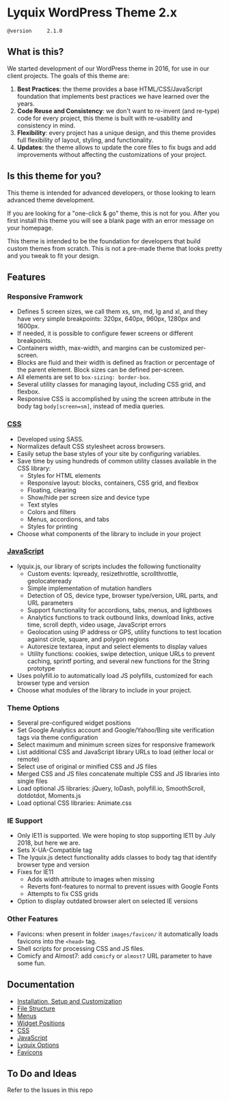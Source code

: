 # Lyquix WordPress Theme 2.x

`@version     2.1.0`

## What is this?

We started development of our WordPress theme in 2016, for use in our client projects. The goals of this theme are:

1. **Best Practices**: the theme provides a base HTML/CSS/JavaScript foundation that implements best practices we have learned over the years.
2. **Code Reuse and Consistency**: we don't want to re-invent (and re-type) code for every project, this theme is built with re-usability and consistency in mind.
3. **Flexibility**: every project has a unique design, and this theme provides full flexibility of layout, styling, and functionality.
4. **Updates**: the theme allows to update the core files to fix bugs and add improvements without affecting the customizations of your project.


## Is this theme for you?

This theme is intended for advanced developers, or those looking to learn advanced theme development.

If you are looking for a "one-click & go" theme, this is not for you. After you first install this theme you will see a blank page with an error message on your homepage.

This theme is intended to be the foundation for developers that build custom themes from scratch. This is not a pre-made theme that looks pretty and you tweak to fit your design.

## Features

### Responsive Framwork

  * Defines 5 screen sizes, we call them xs, sm, md, lg and xl, and they have very simple breakpoints: 320px, 640px, 960px, 1280px and 1600px.
  * If needed, it is possible to configure fewer screens or different breakpoints.
  * Containers width, max-width, and margins can be customized per-screen.
  * Blocks are fluid and their width is defined as fraction or percentage of the parent element. Block sizes can be defined per-screen.
  * All elements are set to `box-sizing: border-box`.
  * Several utility classes for managing layout, including CSS grid, and flexbox.
  * Responsive CSS is accomplished by using the screen attribute in the body tag `body[screen=sm]`, instead of media queries.

### [CSS](docs/css.md)

  * Developed using SASS.
  * Normalizes default CSS stylesheet across browsers.
  * Easily setup the base styles of your site by configuring variables.
  * Save time by using hundreds of common utility classes available in the CSS library:
    * Styles for HTML elements
    * Responsive layout: blocks, containers, CSS grid, and flexbox
    * Floating, clearing
    * Show/hide per screen size and device type
    * Text styles
    * Colors and filters
    * Menus, accordions, and tabs
    * Styles for printing
  * Choose what components of the library to include in your project

### [JavaScript](docs/js.md)

  * lyquix.js, our library of scripts includes the following functionality
    * Custom events: lqxready, resizethrottle, scrollthrottle, geolocateready
    * Simple implementation of mutation handlers
    * Detection of OS, device type, browser type/version, URL parts, and URL parameters
    * Support functionality for accordions, tabs, menus, and lightboxes
    * Analytics functions to track outbound links, download links, active time, scroll depth, video usage, JavaScript errors
    * Geolocation using IP address or GPS, utility functions to test location against circle, square, and polygon regions
    * Autoresize textarea, input and select elements to display values
    * Utility functions: cookies, swipe detection, unique URLs to prevent caching, sprintf porting, and several new functions for the String prototype
  * Uses polyfill.io to automatically load JS polyfills, customized for each browser type and version
  * Choose what modules of the library to include in your project.

### Theme Options

  * Several pre-configured widget positions
  * Set Google Analytics account and Google/Yahoo/Bing site verification tags via theme configuration
  * Select maximum and minimum screen sizes for responsive framework
  * List additional CSS and JavaScript library URLs to load (either local or remote)
  * Select use of original or minified CSS and JS files
  * Merged CSS and JS files concatenate multiple CSS and JS libraries into single files
  * Load optional JS libraries: jQuery, loDash, polyfill.io, SmoothScroll, dotdotdot, Moments.js
  * Load optional CSS libraries: Animate.css

### IE Support

  * Only IE11 is supported. We were hoping to stop supporting IE11 by July 2018, but here we are.
  * Sets X-UA-Compatible tag
  * The lyquix.js detect functionality adds classes to body tag that identify browser type and version
  * Fixes for IE11
    * Adds width attribute to images when missing
    * Reverts font-features to normal to prevent issues with Google Fonts
    * Attempts to fix CSS grids
  * Option to display outdated browser alert on selected IE versions

### Other Features

  * Favicons: when present in folder `images/favicon/` it automatically loads favicons into the `<head>` tag.
  * Shell scripts for processing CSS and JS files.
  * Comicfy and Almost7: add `comicfy` or `almost7` URL parameter to have some fun.

## Documentation

  * [Installation, Setup and Customization](docs/install.md)
  * [File Structure](docs/files.md)
  * [Menus](docs/menus.md)
  * [Widget Positions](docs/widgets.md)
  * [CSS](docs/css.md)
  * [JavaScript](docs/js.md)
  * [Lyquix Options](docs/lqxoptions.md)
  * [Favicons](docs/favicons.md)

## To Do and Ideas

Refer to the Issues in this repo
